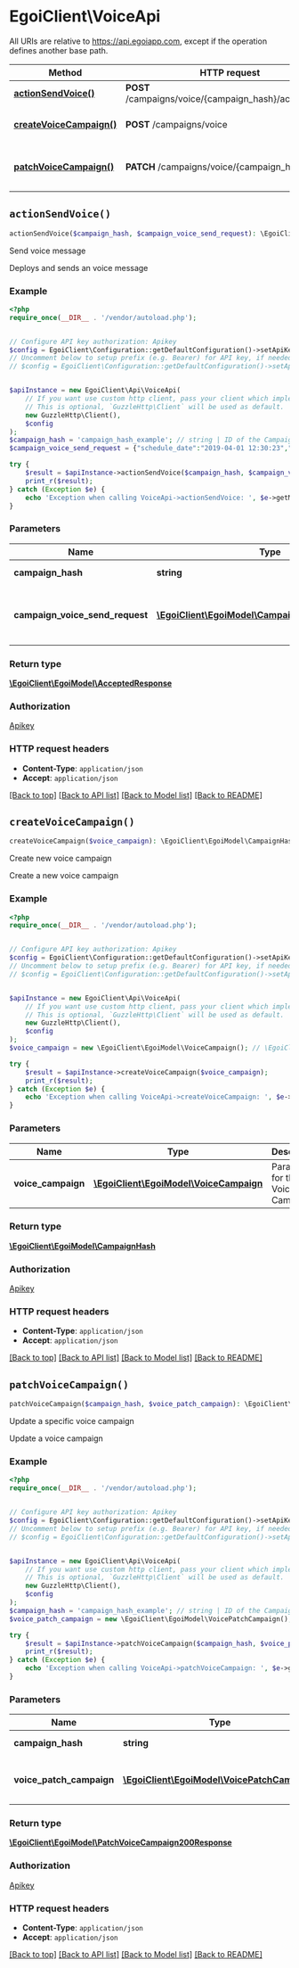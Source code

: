 # EgoiClient\VoiceApi

All URIs are relative to https://api.egoiapp.com, except if the operation defines another base path.

| Method | HTTP request | Description |
| ------------- | ------------- | ------------- |
| [**actionSendVoice()**](VoiceApi.md#actionSendVoice) | **POST** /campaigns/voice/{campaign_hash}/actions/send | Send voice message |
| [**createVoiceCampaign()**](VoiceApi.md#createVoiceCampaign) | **POST** /campaigns/voice | Create new voice campaign |
| [**patchVoiceCampaign()**](VoiceApi.md#patchVoiceCampaign) | **PATCH** /campaigns/voice/{campaign_hash} | Update a specific voice campaign |


## `actionSendVoice()`

```php
actionSendVoice($campaign_hash, $campaign_voice_send_request): \EgoiClient\EgoiModel\AcceptedResponse
```

Send voice message

Deploys and sends an voice message

### Example

```php
<?php
require_once(__DIR__ . '/vendor/autoload.php');


// Configure API key authorization: Apikey
$config = EgoiClient\Configuration::getDefaultConfiguration()->setApiKey('Apikey', 'YOUR_API_KEY');
// Uncomment below to setup prefix (e.g. Bearer) for API key, if needed
// $config = EgoiClient\Configuration::getDefaultConfiguration()->setApiKeyPrefix('Apikey', 'Bearer');


$apiInstance = new EgoiClient\Api\VoiceApi(
    // If you want use custom http client, pass your client which implements `GuzzleHttp\ClientInterface`.
    // This is optional, `GuzzleHttp\Client` will be used as default.
    new GuzzleHttp\Client(),
    $config
);
$campaign_hash = 'campaign_hash_example'; // string | ID of the Campaign
$campaign_voice_send_request = {"schedule_date":"2019-04-01 12:30:23","list_id":1,"segments":{"type":"none"},"notify":[0],"destination_field":"cellphone","unique_contacts_only":true,"limit_contacts":{"type":"percent","value":10},"limit_hour":{"hour_start":"01:00","hour_end":"04:00"},"limit_speed":1}; // \EgoiClient\EgoiModel\CampaignVoiceSendRequest | Parameters for the 'send voice' action

try {
    $result = $apiInstance->actionSendVoice($campaign_hash, $campaign_voice_send_request);
    print_r($result);
} catch (Exception $e) {
    echo 'Exception when calling VoiceApi->actionSendVoice: ', $e->getMessage(), PHP_EOL;
}
```

### Parameters

| Name | Type | Description  | Notes |
| ------------- | ------------- | ------------- | ------------- |
| **campaign_hash** | **string**| ID of the Campaign | |
| **campaign_voice_send_request** | [**\EgoiClient\EgoiModel\CampaignVoiceSendRequest**](../Model/CampaignVoiceSendRequest.md)| Parameters for the &#39;send voice&#39; action | |

### Return type

[**\EgoiClient\EgoiModel\AcceptedResponse**](../Model/AcceptedResponse.md)

### Authorization

[Apikey](../../README.md#Apikey)

### HTTP request headers

- **Content-Type**: `application/json`
- **Accept**: `application/json`

[[Back to top]](#) [[Back to API list]](../../README.md#endpoints)
[[Back to Model list]](../../README.md#models)
[[Back to README]](../../README.md)

## `createVoiceCampaign()`

```php
createVoiceCampaign($voice_campaign): \EgoiClient\EgoiModel\CampaignHash
```

Create new voice campaign

Create a new voice campaign

### Example

```php
<?php
require_once(__DIR__ . '/vendor/autoload.php');


// Configure API key authorization: Apikey
$config = EgoiClient\Configuration::getDefaultConfiguration()->setApiKey('Apikey', 'YOUR_API_KEY');
// Uncomment below to setup prefix (e.g. Bearer) for API key, if needed
// $config = EgoiClient\Configuration::getDefaultConfiguration()->setApiKeyPrefix('Apikey', 'Bearer');


$apiInstance = new EgoiClient\Api\VoiceApi(
    // If you want use custom http client, pass your client which implements `GuzzleHttp\ClientInterface`.
    // This is optional, `GuzzleHttp\Client` will be used as default.
    new GuzzleHttp\Client(),
    $config
);
$voice_campaign = new \EgoiClient\EgoiModel\VoiceCampaign(); // \EgoiClient\EgoiModel\VoiceCampaign | Parameters for the Voice Campaign

try {
    $result = $apiInstance->createVoiceCampaign($voice_campaign);
    print_r($result);
} catch (Exception $e) {
    echo 'Exception when calling VoiceApi->createVoiceCampaign: ', $e->getMessage(), PHP_EOL;
}
```

### Parameters

| Name | Type | Description  | Notes |
| ------------- | ------------- | ------------- | ------------- |
| **voice_campaign** | [**\EgoiClient\EgoiModel\VoiceCampaign**](../Model/VoiceCampaign.md)| Parameters for the Voice Campaign | |

### Return type

[**\EgoiClient\EgoiModel\CampaignHash**](../Model/CampaignHash.md)

### Authorization

[Apikey](../../README.md#Apikey)

### HTTP request headers

- **Content-Type**: `application/json`
- **Accept**: `application/json`

[[Back to top]](#) [[Back to API list]](../../README.md#endpoints)
[[Back to Model list]](../../README.md#models)
[[Back to README]](../../README.md)

## `patchVoiceCampaign()`

```php
patchVoiceCampaign($campaign_hash, $voice_patch_campaign): \EgoiClient\EgoiModel\PatchVoiceCampaign200Response
```

Update a specific voice campaign

Update a voice campaign

### Example

```php
<?php
require_once(__DIR__ . '/vendor/autoload.php');


// Configure API key authorization: Apikey
$config = EgoiClient\Configuration::getDefaultConfiguration()->setApiKey('Apikey', 'YOUR_API_KEY');
// Uncomment below to setup prefix (e.g. Bearer) for API key, if needed
// $config = EgoiClient\Configuration::getDefaultConfiguration()->setApiKeyPrefix('Apikey', 'Bearer');


$apiInstance = new EgoiClient\Api\VoiceApi(
    // If you want use custom http client, pass your client which implements `GuzzleHttp\ClientInterface`.
    // This is optional, `GuzzleHttp\Client` will be used as default.
    new GuzzleHttp\Client(),
    $config
);
$campaign_hash = 'campaign_hash_example'; // string | ID of the Campaign
$voice_patch_campaign = new \EgoiClient\EgoiModel\VoicePatchCampaign(); // \EgoiClient\EgoiModel\VoicePatchCampaign | Parameters for the Voice Campaign

try {
    $result = $apiInstance->patchVoiceCampaign($campaign_hash, $voice_patch_campaign);
    print_r($result);
} catch (Exception $e) {
    echo 'Exception when calling VoiceApi->patchVoiceCampaign: ', $e->getMessage(), PHP_EOL;
}
```

### Parameters

| Name | Type | Description  | Notes |
| ------------- | ------------- | ------------- | ------------- |
| **campaign_hash** | **string**| ID of the Campaign | |
| **voice_patch_campaign** | [**\EgoiClient\EgoiModel\VoicePatchCampaign**](../Model/VoicePatchCampaign.md)| Parameters for the Voice Campaign | |

### Return type

[**\EgoiClient\EgoiModel\PatchVoiceCampaign200Response**](../Model/PatchVoiceCampaign200Response.md)

### Authorization

[Apikey](../../README.md#Apikey)

### HTTP request headers

- **Content-Type**: `application/json`
- **Accept**: `application/json`

[[Back to top]](#) [[Back to API list]](../../README.md#endpoints)
[[Back to Model list]](../../README.md#models)
[[Back to README]](../../README.md)
